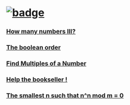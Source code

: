 # [![badge](https://www.codewars.com/users/d3z-the-dev/badges/large)](https://www.codewars.com/users/d3z-the-dev)


### [How many numbers III?](https://github.com/d3z-the-dev/codewars/tree/master/How%20many%20numbers%20III%3F)

### [The boolean order](https://github.com/d3z-the-dev/codewars/tree/master/The%20boolean%20order)

### [Find Multiples of a Number](https://github.com/d3z-the-dev/codewars/tree/master/Find%20Multiples%20of%20a%20Number)

### [Help the bookseller !](https://github.com/d3z-the-dev/codewars/tree/master/Help%20the%20bookseller%20%21)

### [The smallest n such that n^n mod m = 0](https://github.com/d3z-the-dev/codewars/tree/master/The%20smallest%20n%20such%20that%20n%5En%20mod%20m%20%3D%200)